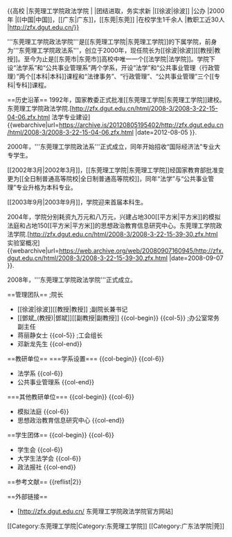 {{高校
|东莞理工学院政法学院
|
|团结进取，务实求新
|[[徐波|徐波]]
|公办
|2000年
|[[中国|中国]]，[[广东|广东]]，[[东莞|东莞]]
|在校学生1千余人
|教职工近30人
|http://zfx.dgut.edu.cn/}}

'''东莞理工学院政法学院'''是[[东莞理工学院|东莞理工学院]]的下属学院，前身为'''东莞理工学院政法系'''，创立于2000年，现任院长为[[徐波|徐波]][[教授|教授]]。至今为止是[[东莞市|东莞市]]高校中唯一一个[[法学院|法学院]]。学院下设“法学系”和“公共事业管理系”两个学系，开设“法学”和“公共事业管理（行政管理）”两个[[本科|本科]]课程和“法律事务”、“行政管理”、“公共事业管理”三个[[专科|专科]]课程。

==历史沿革==
1992年，国家教委正式批准[[东莞理工学院|东莞理工学院]]建校。<ref>东莞理工学院政法学院.[http://zfx.dgut.edu.cn/html/2008-3/2008-3-22-15-04-06.zfx.html 法学专业建设] {{webarchive|url=https://archive.is/20120805195402/http://zfx.dgut.edu.cn/html/2008-3/2008-3-22-15-04-06.zfx.html |date=2012-08-05 }}.</ref>

2000年，'''东莞理工学院政法系'''正式成立，同年开始招收“国际经济法”专业大专学生。

[[2002年3月|2002年3月]]，[[东莞理工学院|东莞理工学院]]经国家教育部批准变更为[[全日制普通高等院校|全日制普通高等院校]]，同年“法学”与“公共事业管理”专业升格为本科专业。

[[2003年9月|2003年9月]]，学院迎来首届本科生。

2004年，学院分别耗资九万元和八万元，兴建占地300[[平方米|平方米]]的模拟法庭和占地150[[平方米|平方米]]的思想政治教育信息研究中心。<ref>东莞理工学院政法学院.[http://zfx.dgut.edu.cn/html/2008-3/2008-3-22-15-39-30.zfx.html 实验室概况] {{webarchive|url=https://web.archive.org/web/20080907160945/http://zfx.dgut.edu.cn/html/2008-3/2008-3-22-15-39-30.zfx.html |date=2008-09-07 }}.</ref>

2008年，'''东莞理工学院政法学院'''正式成立。

==管理团队==
;院长
* [[徐波|徐波]][[教授|教授]]
;副院长兼书记
* [[鄧斌_(教授)|鄧斌]][[副教授|副教授]]
{{col-begin}}
{{col-5}}
;办公室常务副主任
* 蒋丽静女士
{{col-5}}
;工会组长
* 邓新龙先生
{{col-end}}

==教研单位==
===学系设置===
{{col-begin}}
{{col-6}}
* 法学系
{{col-6}}
* 公共事业管理系
{{col-end}}

===其他教研单位===
{{col-begin}}
{{col-6}}
* 模拟法庭
{{col-6}}
* 思想政治教育信息研究中心
{{col-end}}

==学生团体==
{{col-begin}}
{{col-6}}
* 学生会
{{col-6}}
* 大学生法学会
{{col-6}}
* 政法报社
{{col-end}}

==参考文献==
{{reflist|2}}

==外部链接==
* [http://zfx.dgut.edu.cn/ 东莞理工学院政法学院官方网站]

[[Category:东莞理工学院|Category:东莞理工学院]]
[[Category:广东法学院|莞]]